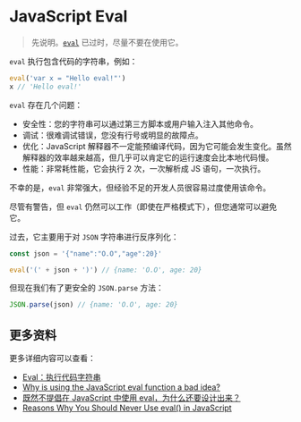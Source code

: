 # JavaScript Eval

> 先说明。[`eval`](https://developer.mozilla.org/zh-CN/docs/Web/JavaScript/Reference/Global_Objects/eval) 已过时，尽量不要在使用它。

`eval` 执行包含代码的字符串，例如：

```js
eval('var x = "Hello eval!"')
x // 'Hello eval!'
```

`eval` 存在几个问题：

- 安全性：您的字符串可以通过第三方脚本或用户输入注入其他命令。
- 调试：很难调试错误，您没有行号或明显的故障点。
- 优化：JavaScript 解释器不一定能预编译代码，因为它可能会发生变化。虽然解释器的效率越来越高，但几乎可以肯定它的运行速度会比本地代码慢。
- 性能：非常耗性能，它会执行 2 次，一次解析成 JS 语句，一次执行。

不幸的是，`eval` 非常强大，但经验不足的开发人员很容易过度使用该命令。

尽管有警告，但 `eval` 仍然可以工作（即使在严格模式下），但您通常可以避免它。

过去，它主要用于对 `JSON` 字符串进行反序列化：

```js
const json = '{"name":"O.O","age":20}'

eval('(' + json + ')') // {name: 'O.O', age: 20}
```

但现在我们有了更安全的 `JSON.parse` 方法：

```js
JSON.parse(json) // {name: 'O.O', age: 20}
```

## 更多资料

更多详细内容可以查看：

- [Eval：执行代码字符串](https://zh.javascript.info/eval)
- [Why is using the JavaScript eval function a bad idea?](https://stackoverflow.com/questions/86513/why-is-using-the-javascript-eval-function-a-bad-idea)
- [既然不提倡在 JavaScript 中使用 eval，为什么还要设计出来？](https://www.zhihu.com/question/545741796)
- [Reasons Why You Should Never Use eval() in JavaScript](https://www.digitalocean.com/community/tutorials/js-eval)
